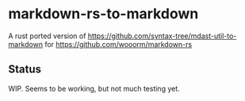 # markdown-rs-to-markdown
A rust ported version of https://github.com/syntax-tree/mdast-util-to-markdown for https://github.com/wooorm/markdown-rs

## Status
WIP. Seems to be working, but not much testing yet.
